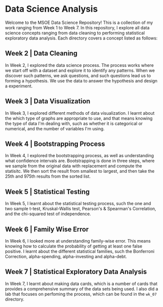 # Data Science Analysis
Welcome to the MSOE Data Science Repository! This is a collection of my work ranging from Week 1 to Week 7. In this repository, I explore all data science 
concepts ranging from data cleaning to performing statistical exploratory data analysis. Each directory covers a concept listed as follows:

## Week 2 | Data Cleaning
In Week 2, I explored the data science process. The process works where we start off with a dataset and explore it to identify any patterns. When we discover
such patterns, we ask questions, and such questions lead us to forming a hypothesis. We use the data to answer the hypothesis and design a experiment.

## Week 3 | Data Visualization
In Week 3, I explored different methods of data visualization. I learnt about the which type of graphs are appropriate to use, and that means knowing the 
type of data I'm dealing with, such as whether it is categorical or numerical, and the number of variables I'm using.

## Week 4 | Bootstrapping Process
In Week 4, I explored the bootstrapping process, as well as understanding what confidence intervals are. Bootstrapping is done in three steps, where we sample
from the original data with replacement and compute the statisitc. We then sort the result from smallest to largest, and then take the 25th and 975th results
from the sorted list.  

## Week 5 | Statistical Testing
In Week 5, I learnt about the statistical testing process, such the one and two sample t-test, Kruskal-Wallis test, Pearson's & Spearman's Correlation, and
the chi-squared test of independence.

## Week 6 | Family Wise Error
In Week 6, I looked more at understanding family-wise error. This means knowing how to calculate the probability of getting at least one false positive. I 
learnt about the different statistical families, such the Bonferroni Correction, alpha-spending, alpha-investing and alpha-debt.

## Week 7 | Statistical Exploratory Data Analysis
In Week 7, I learnt about making data cards, which is a number of cards that provides a comprehensive summary of the data sets being used. I also did a lab
that focuses on perfoming the process, which can be found in the `wk_07` directory.

